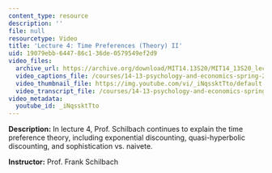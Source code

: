 ```yaml
---
content_type: resource
description: ''
file: null
resourcetype: Video
title: 'Lecture 4: Time Preferences (Theory) II'
uid: 19079ebb-6447-86c1-36de-0579549ef2d9
video_files:
  archive_url: https://archive.org/download/MIT14.13S20/MIT14_13S20_lec04_300k.mp4
  video_captions_file: /courses/14-13-psychology-and-economics-spring-2020/43f76b4142cf565fb3c673c7dc3922bc_iNqssktTto.vtt
  video_thumbnail_file: https://img.youtube.com/vi/_iNqssktTto/default.jpg
  video_transcript_file: /courses/14-13-psychology-and-economics-spring-2020/adf9a0e9b6a571c8033a12be4ab499d2_iNqssktTto.pdf
video_metadata:
  youtube_id: _iNqssktTto
---
```


**Description:** In lecture 4, Prof. Schilbach continues to explain the time preference theory, including exponential discounting, quasi-hyperbolic discounting, and sophistication vs. naivete.

**Instructor:** Prof. Frank Schilbach